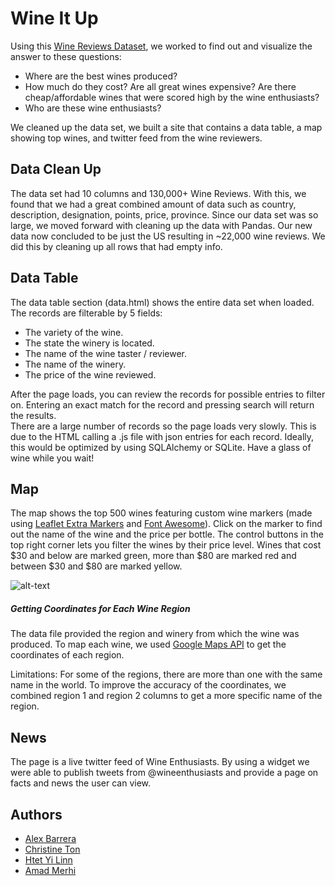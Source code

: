 # Wine It Up
Using this [Wine Reviews Dataset](https://www.kaggle.com/zynicide/wine-reviews), we worked to find out and visualize the answer to these questions:
+ Where are the best wines produced?
+ How much do they cost? Are all great wines expensive? Are there cheap/affordable wines that were scored high by the wine enthusiasts?
+ Who are these wine enthusiasts?

We cleaned up the data set, we built a site that contains a data table, a map showing top wines, and twitter feed from the wine reviewers.

## Data Clean Up <br/>
The data set had 10 columns and 130,000+ Wine Reviews.  With this, we found that we had a great combined amount of data such as country, description, designation, points, price, province.  Since our data set was so large, we moved forward with cleaning up the data with Pandas.  Our new data now concluded to be just the US resulting in ~22,000 wine reviews.  We did this by cleaning up all rows that had empty info.

## Data Table <br/>

The data table section (data.html) shows the entire data set when loaded. The records are filterable by 5 fields:

+ The variety of the wine.<br/>
+ The state the winery is located.<br/>
+ The name of the wine taster / reviewer.<br/>
+ The name of the winery.<br/>
+ The price of the wine reviewed.<br/>

After the page loads, you can review the records for possible entries to filter on. Entering an exact match for the record and pressing search will return the results.<br/>
There are a large number of records so the page loads very slowly. This is due to the HTML calling a .js file with json entries for each record. Ideally, this would be optimized by using SQLAlchemy or SQLite. Have a glass of wine while you wait! <br/>

## Map

The map shows the top 500 wines featuring custom wine markers (made using [Leaflet Extra Markers](https://github.com/coryasilva/Leaflet.ExtraMarkers) and [Font Awesome](https://fontawesome.com/)). Click on the marker to find out the name of the wine and the price per bottle. The control buttons in the top right corner lets you filter the wines by their price level. Wines that cost $30 and below are marked green, more than $80 are marked red and between $30 and $80 are marked yellow.

![alt-text](https://github.com/christineton/Wine-It-Up/blob/master/images/map1.PNG)

##### Getting Coordinates for Each Wine Region
The data file provided the region and winery from which the wine was produced. To map each wine, we used [Google Maps API](https://developers.google.com/maps/documentation/) to get the coordinates of each region.

Limitations: For some of the regions, there are more than one with the same name in the world. To improve the accuracy of the coordinates, we combined region 1 and region 2 columns to get a more specific name of the region.

## News

The page is a live twitter feed of Wine Enthusiasts. By using a widget we were able to publish tweets from @wineenthusiasts and provide a page on facts and news the user can view. 

## Authors <br/>
+ [Alex Barrera](https://github.com/Alexbp)
+ [Christine Ton](https://github.com/christineton)
+ [Htet Yi Linn](https://github.com/hlinn1)
+ [Amad Merhi](https://github.com/AhmadBouMerhi)
